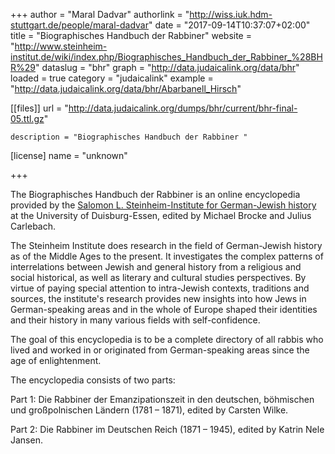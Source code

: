 +++
author = "Maral Dadvar"
authorlink = "http://wiss.iuk.hdm-stuttgart.de/people/maral-dadvar"
date = "2017-09-14T10:37:07+02:00"
title = "Biographisches Handbuch der Rabbiner" 
website = "http://www.steinheim-institut.de/wiki/index.php/Biographisches_Handbuch_der_Rabbiner_%28BHR%29"
dataslug = "bhr"
graph = "http://data.judaicalink.org/data/bhr"  
loaded = true
category = "judaicalink"
example = "http://data.judaicalink.org/data/bhr/Abarbanell_Hirsch"


[[files]]
	url = "http://data.judaicalink.org/dumps/bhr/current/bhr-final-05.ttl.gz"
	
	
	description = "Biographisches Handbuch der Rabbiner "
	

[license]
name = "unknown"

+++

The Biographisches Handbuch der Rabbiner is an online 
encyclopedia provided by the [Salomon L. Steinheim-Institute
for German-Jewish history](http://www.steinheim-institut.de) at the University of Duisburg-Essen, 
edited by Michael Brocke and Julius Carlebach.

<!--more-->

The Steinheim Institute does research in the field of German-Jewish history as of 
the Middle Ages to the present. It investigates the complex patterns of interrelations between Jewish and general history from a religious and social historical, as well as literary and cultural studies perspectives. By virtue of paying special attention to intra-Jewish contexts, traditions and sources, the institute's research provides new insights into how Jews in German-speaking areas and in the whole of Europe shaped their identities and their history in many various fields 
with self-confidence. 

The goal of this encyclopedia is to be a complete directory of 
all rabbis who lived and worked in or originated from German-speaking areas 
since the age of enlightenment.

The encyclopedia consists of two parts:

Part 1: Die Rabbiner der Emanzipationszeit in den deutschen, 
böhmischen und großpolnischen Ländern (1781 – 1871), edited by Carsten Wilke.

Part 2: Die Rabbiner im Deutschen Reich (1871 – 1945), 
edited by Katrin Nele Jansen.




